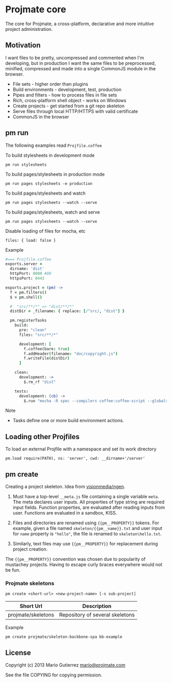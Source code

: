 # Projmate core

The core for Projmate, a cross-platform, declarative and more intuitive
project administration.


## Motivation

I want files to be pretty, uncompressed and commented when I'm
developing, but in production I want the same files to be preprocessed,
minified, compressed and made into a single CommonJS module in the browser.

*   File sets - higher order than plugins
*   Build environments - development, test, production
*   Pipes and filters - how to process files in file sets
*   Rich, cross-platform shell object - works on Windows
*   Create projects - get started from a git repo skeleton
*   Serve files through local HTTP/HTTPS with valid certificate
*   CommonJS in the browser

## pm run

The following examples read `Projfile.coffee`

To build stylesheets in development mode

    pm run stylesheets

To build pages/stylesheets in production mode

    pm run pages stylesheets -e production

To build pages/stylesheets and watch

    pm run pages stylesheets --watch --serve

To build pages/stylesheets, watch and serve

    pm run pages stylesheets --watch --serve

Disable loading of files for mocha, etc

    files: { load: false }

Example

```coffee
#=== Projfile.coffee
exports.server =
  dirname: 'dist'
  httpPort: 8000 #80
  httpsPort: 8443

exports.project = (pm) ->
  f = pm.filters()
  $ = pm.shell()

  #  "src/**/*" => "dist/**/*"
  distDir = _filename: { replace: [/^src/, "dist"] }

  pm.registerTasks
    build:
      pre: "clean"
      files: "src/**/*"

      development: [
        f.coffee(bare: true)
        f.addHeader(filename: "doc/copyright.js")
        f.writeFile(distDir)
      ]

    clean:
      development: ->
        $.rm_rf "dist"

    tests:
      development: (cb) ->
        $.run "mocha -R spec --compilers coffee:coffee-script --globals PROJMATE src/test", cb
```

Note

*   Tasks define one or more build environment actions.

## Loading other Projfiles

To load an external Projfile with a namespace and set its work directory

    pm.load require(PATH), ns: 'server', cwd: __dirname+'/server'

## pm create

Creating a project skeleton. Idea from [visionmedia/ngen]().

1.  Must have a top-level `__meta.js` file containing a single variable `meta`.
    The meta declares user inputs. All properties of type string are required
    input fields. Function properties, are evaluated after reading inputs
    from user. Functions are evaluated in a sandbox, KISS.

2.  Files and directories are renamed using `{{pm__PROPERTY}}` tokens. For
    example, given a file named `skeleton/{{pm__name}}.txt` and user input
    for `name` property is `"hello"`, the file is renamed to `skeleton\hello.txt`.

3.  Similarly, text files may use `{{pm__PROPERTY}}` for replacement during
    project creation.

The `{{pm__PROPERTY}}` convention was chosen due to popularity of mustachey
projects. Having to escape curly braces everywhere would not be fun.


### Projmate skeletons

    pm create <short-url> <new-project-name> [-s sub-project]

Short Url | Description
------------------------------|--------------------------------
projmate/skeletons            | Repository of several skeletons

Example

    pm create projmate/skeleton-backbone-spa bb-example


## License

Copyright (c) 2013 Mario Gutierrez <mario@projmate.com>

See the file COPYING for copying permission.

